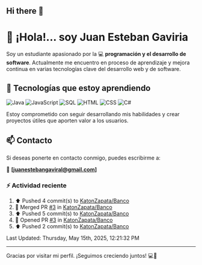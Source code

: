 ## Hi there 👋

# 👋 ¡Hola!... soy Juan Esteban Gaviria 

Soy un estudiante apasionado por la 
:computer: **programación y el desarrollo de software**. 
Actualmente me encuentro en proceso de aprendizaje y mejora continua en varias tecnologías clave del desarrollo web y de software.

## 🚀 Tecnologías que estoy aprendiendo

<p align="left">
  <img src="https://img.shields.io/badge/Java-007396?style=for-the-badge&logo=java&logoColor=white" alt="Java" />
  <img src="https://img.shields.io/badge/JavaScript-F7DF1E?style=for-the-badge&logo=javascript&logoColor=black" alt="JavaScript" />
  <img src="https://img.shields.io/badge/SQL-4479A1?style=for-the-badge&logo=postgresql&logoColor=white" alt="SQL" />
  <img src="https://img.shields.io/badge/HTML5-E34F26?style=for-the-badge&logo=html5&logoColor=white" alt="HTML" />
  <img src="https://img.shields.io/badge/CSS3-1572B6?style=for-the-badge&logo=css3&logoColor=white" alt="CSS" />
  <img src="https://img.shields.io/badge/C%23-239120?style=for-the-badge&logo=c-sharp&logoColor=white" alt="C#" />
</p>

Estoy comprometido con seguir desarrollando mis habilidades y crear proyectos útiles que aporten valor a los usuarios.

## 📫 Contacto

Si deseas ponerte en contacto conmigo, puedes escribirme a:

📧 **[juanestebangaviral@gmail.com]**


### :zap: Actividad reciente
<!--RECENT_ACTIVITY:start-->
1. ⬆️ Pushed 4 commit(s) to [KatonZapata/Banco](https://github.com/KatonZapata/Banco)<br>
2. 🎉 Merged PR [#3](https://github.com/KatonZapata/Banco/pull/3) in [KatonZapata/Banco](https://github.com/KatonZapata/Banco)<br>
3. ⬆️ Pushed 5 commit(s) to [KatonZapata/Banco](https://github.com/KatonZapata/Banco)<br>
4. 💪 Opened PR [#3](https://github.com/KatonZapata/Banco/pull/3) in [KatonZapata/Banco](https://github.com/KatonZapata/Banco)<br>
5. ⬆️ Pushed 2 commit(s) to [KatonZapata/Banco](https://github.com/KatonZapata/Banco)<br>
<!--RECENT_ACTIVITY:end-->

<!--RECENT_ACTIVITY:last_update-->
Last Updated: Thursday, May 15th, 2025, 12:21:32 PM
<!--RECENT_ACTIVITY:last_update_end-->

---

Gracias por visitar mi perfil. ¡Seguimos creciendo juntos! 💻🌱
